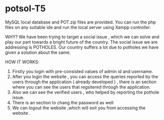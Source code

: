 # potsol-T5
MySQL local database and POT.zip files are provided.
You can run the php files on any suitable ide and run the local server using Xampp controller.

WHY?
We have been trying to target a social issue , which we can solve and play our part towards a bright future of the country.
The social issue we are addressing is POTHOLES. Our country suffers a lot due to potholes we have given a solution about the same.


HOW IT WORKS:
1) Firstly you login with pre-consisted values of admin id and username.
2) After you login the website , you can access the queries reported by the users through the application ( already developed ) , there is an section where you can see the users that regsitered through the application.
3) Also we can see the verified users , who helped by reporting the pothole issue.
4) There is an section to chang the password as well
5) We can logout the website ,which will exit you from accessing the website .
